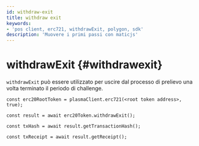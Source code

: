 ```yaml
---
id: withdraw-exit
title: withdraw exit
keywords:
- 'pos client, erc721, withdrawExit, polygon, sdk'
description: 'Muovere i primi passi con maticjs'
---
```


# withdrawExit {#withdrawexit}

`withdrawExit` può essere utilizzato per uscire dal processo di prelievo una volta terminato il periodo di challenge.

```
const erc20RootToken = plasmaClient.erc721(<root token address>, true);

const result = await erc20Token.withdrawExit();

const txHash = await result.getTransactionHash();

const txReceipt = await result.getReceipt();

```
